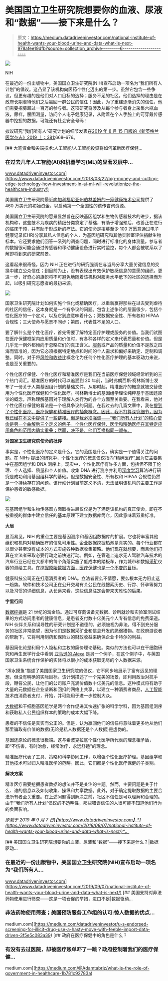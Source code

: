 # 美国国立卫生研究院想要你的血液、尿液和“数据”——接下来是什么？

> 原文：<https://medium.datadriveninvestor.com/national-institute-of-health-wants-your-blood-urine-and-data-what-is-next-978afee19dfb?source=collection_archive---------6----------------------->

![](img/847a59c61a81d8597e0aefc6e5605756.png)

NIH

在最近的一份出版物中，美国国立卫生研究院(NIH)宣布启动一项名为“我们所有人计划”的倡议。这凸显了该机构向医药个性化迈出的第一步。虽然它包含一些争议，但更有趣的是他们对人口目标的选择；服务不足的社区。他们选择的理由是在政府长期虐待他们之后赢回一群公民的信任！因此，为了重建逐渐消失的信任，他们需要招募超过一百万的参与者。这项研究将涉及从每个参与者身上采集六瓶血液，尿样，腰围测量，访问个人电子健康记录，从附着在个人手腕上的可穿戴传感器中挖掘的数据，可能还有社会安全号码！

拟议研究“我们所有人”研究计划的细节发表在[2019 年 8 月 15 日版的《新英格兰医学杂志》2019 上；381:](https://www.nejm.org/doi/full/10.1056/NEJMsr1809937)668–676。

[](https://www.datadriveninvestor.com/2018/03/22/big-money-and-cutting-edge-technology-how-investment-in-ai-ml-will-revolutionize-the-healthcare-industry/) [## 大笔资金和尖端技术:人工智能/人工智能投资将如何革新医疗保健…

### 在过去几年人工智能(AI)和机器学习(ML)的显著发展中…

www.datadriveninvestor.com](https://www.datadriveninvestor.com/2018/03/22/big-money-and-cutting-edge-technology-how-investment-in-ai-ml-will-revolutionize-the-healthcare-industry/) 

美国国立卫生研究院最近[向加利福尼亚州伯林盖姆的一家健康技术公司](https://www.nih.gov/news-events/news-releases/nih-funds-genetic-counseling-resource-ahead-million-person-sequencing-effort)提供了 460 万美元的初始资金，以启动第一个全国性的遗传咨询资源。

美国国立卫生研究院的愿景显然旨在反映基因组学和生物传感器技术的进步，据该机构称，这些技术为疾病的精细分类奠定了基础，有助于增强预后，改善正在进行的临床干预，并有助于形成新的疗法。它的使命是招募至少 100 万愿意通过电子健康记录(EHR)分享其私人信息的个人，为基因组研究和其他实验室评估捐献生物标本。它还要求他们回答一系列的调查问题，同时进行标准化的身体测量。参与者的数据很可能会通过传感器和移动健康设备进行实时监控，每个人都会被联系以了解即将到来的研究前景。

这看起来很奇怪，因为 NIH 正在进行的研究强调在与当局分享大量关键信息的交换中建立公众信任；到目前为止，没有表现出有效保护敏感信息的意愿的组织。更进一步，好奇心的旗帜将不可避免地随着该机构对服务水平低下的社区的选择而升起，以吸引研究志愿者的最初来源。

![](img/0f7185268ab75448d8b5dc9a9094f2c3.png)

国家卫生研究院计划如何实施个性化或精确医疗，以重新赢得那些在过去受到虐待的社区的信任，这本身就是一个有争议的问题。包含上述争论的层面很少，包括个性化医疗的一个定义，以及它到底意味着什么；双数据安全性、所有权和 HIPAA 合规性；三大使命与愿景不同步；第四，代表性不足的人口。

要了解什么是个性化医疗，首先需要了解特定医疗护理或服务的价值。当我们试图在医疗保健框架内应用质量和价值时，有各种各样的定义来代表质量和价值。但是几乎无一例外都倾向于忽略它们的真正含义。[服务](https://medium.com/@Adamtabriz/healthcare-personalized-care-and-us-how-are-we-doing-ba281230d327)或产品的质量和价值不是放之四海而皆准的，因为它必须根据特定地点和时间的个人需求和偏好来确定、定制和调整。同时，对于将[风险和收益比](https://medium.com/datadriveninvestor/personalized-healthcare-vs-population-health-application-of-risk-benefit-ratio-25022a497635)概念化为任何个性化医疗护理的基本驱动力来说，也是至关重要的。

个性化医疗保健、个性化医疗和精准医疗是我们在当前医疗保健领域经常听到的三个热门词汇。精准医疗的时代可以追溯到 20 年前，当时弗朗西斯·柯林斯博士发布了一份关于人类基因组计划的基础文件。从那时起，精准医疗的概念就被交替使用为个性化医疗保健和个性化医疗。柯林斯博士的基因组学理论纯粹基于基因还原论的概念，声称理解基因对于理解人类行为的各个方面至关重要。在我看来，他对个性化医疗保健的看法是一个极具争议的问题。在我过去的几篇文章中，我在[提到了个性化医疗、医疗保健和精准医疗的抽象概念。因此，我不打算深究细节，因为我已经在本文中提供了一些链接。但是我必须强调——“我们所有人计划”的核心使命是另一个曲解后三个定义的例子。个性化医疗保健、医学和精确医疗在其特定应用角色的范围内确实重叠；然而，决不是，他们互换指同一颁布。](https://medium.com/writers-guild/the-true-meaning-of-personalization-and-precision-personalized-healthcare-personalized-medicine-f5b68a26a042)

**对国家卫生研究院使命的批评**

事实是，个性化医疗的定义是什么，它的范围是什么，确实是一个值得关注的问题。在 NIHs 提出的研究中，个性化医疗的概念仅仅指向“精确医疗”,因为它主要集中在基因组学和 DNA 测序上。现实中，个性化医疗有许多方面，包括但不限于伦理、个人选择、质量和个人价值。收集 DNA 进行测序并利用[深度学习](https://www.datadriveninvestor.com/glossary/deep-learning/)算法进行研究是成功利用基因组科学的基础。但是数据安全性、所有权和 HIPAA 合规性仍然是一个持续存在的问题。该行动计划目前定义不清，无法证明该机构的主要工作是保护患者的敏感数据。

![](img/e1a76521237c0510e0a1d37725a62497.png)

在基因组学和生物传感器方面取得进展仅仅是为了满足该机构的真正使命，即在不被重视的群体中建立信任的基本原理下建立数据库筒仓，因此意味着双重标准。

**大局**

显而易见，NIH 的重点主要是基因测序和基因组数据库的扩展。它也将丰富其他组织和机构对精确医疗的信息可用性。企业数据挖掘热潮是真实的。每个行业都在以很少甚至没有成本的方式实施各种数据收集策略。他们现在就想要，而且他们打算在立法者采取必要行动之前快速行动。例如，在管道上追求无人驾驶汽车技术的汽车行业已经在大都市的每个角落实施了低成本的踏板车，作为城市和数据[采矿](https://www.datadriveninvestor.com/glossary/mining/)仪器的测绘工具。[在挖掘原始数据方面，医疗保健也是一个不变的目标](https://medium.com/datadriveninvestor/medicine-f-d-a-62d3121042cd)。

健康科技公司正在打磨消费者的 DNA。立法者要么不情愿，要么根本无力阻止这一趋势。软件和技术公司正在公开交易有关公民在线搜索历史、行踪、怀孕等努力以及习惯的详细信息，从长远来看，这些信息注定会带来灾难性的后果。

**字里行间**

[数据挖掘](https://www.datadriveninvestor.com/glossary/data-mining/)是 21 世纪的淘金热。通过可穿戴设备元数据、诊所就诊和实验室测试结果的方式访问患者的健康信息，是患者支付数十亿美元个人专有信息的免费渠道。NIH 伙伴关系和误导性的研究计划是不道德的，必须被视为非法。得不到充分服务的社区非常绝望，因为他们是数据采矿业和信息开发的脆弱猎物。在政府游说者的帮助下，它将利用制药和保险业的财政收益来确保企业卡特尔的利益。

基因简化论是利用个人隐私和主权的廉价理论基础。类似的方法也可以在干细胞研究和再生医学行业中看到 [亚马逊的 Alexa](https://medium.com/datadriveninvestor/trusting-technology-is-not-the-same-as-trusting-its-architects-has-alexa-earned-that-reliance-91129fa44303) 是另一个例子，在这个例子中，与英国国家卫生系统合作保护的实体将以很小的成本获取无尽的个人数据来源。

“浑水摸鱼”描述了美国国家卫生研究院的倡议，它不同步地展示了富有远见的理想，但没有明确的实际目标。该计划描述了一个完美的场景，即利用政治对抗手段，鞭笞公民，让他们的公司账户充满价值数十亿美元的信息。这种模式将有助于大量的元数据在企业垄断和回扣的网络上共享，以建立一种消费者商品，[人工智能](https://www.datadriveninvestor.com/glossary/artificial-intelligence/)技术由消费者支付，开始，并可能用于进一步控制大众。

[大数据](https://www.datadriveninvestor.com/glossary/big-data/)和干细胞基因组学是两个合作促进其快速扩张的科学学科，因为基因组测序和获取私人公民组织样本的策略的成本大幅下降。

患者的不信任是真实而公正的。但是，认为赢回他们的信任将意味着更多地从他们那里骗取有价值的数据(无论是私人数据还是个人数据)是虚伪的。

基因还原论的概念很极端。这与希波克拉底个性化医学所代表的理念相矛盾，即“不伤害，有时治愈，经常治疗，永远舒适”的理念。

精准医疗代表了工具、策略和科学协同工作，以增强个性化医疗护理。基因组学和其他技术可以归入精准医学的范畴。因此，它们都是个性化医疗保健的子类别。

**解决方案**

精准医疗需要挖掘患者数据的想法并不是关注的主题。然而，主要问题是关于什么、谁的信息以及如何收集、操纵和共享数据。此外，对于确定提取数据的主要合法所有者至关重要。在上述问题得到解决之前，社区不信任是可以理解和合理的。由于“我们所有人计划”倡议的不透明性，那些错误信任的人很可能不知道他们行为的负面影响。

*原载于 2019 年 9 月 7 日*[*【https://www.datadriveninvestor.com】*](https://www.datadriveninvestor.com/2019/09/07/national-institute-of-health-wants-your-blood-urine-and-data-what-is-next/)*。*

[](https://www.datadriveninvestor.com/2019/09/07/national-institute-of-health-wants-your-blood-urine-and-data-what-is-next/) [## 美国国立卫生研究院想要你的血液、尿液和“数据”——接下来是什么？|数据驱动…

### 在最近的一份出版物中，美国国立卫生研究院(NIH)宣布启动一项名为“我们所有人…

www.datadriveninvestor.com](https://www.datadriveninvestor.com/2019/09/07/national-institute-of-health-wants-your-blood-urine-and-data-what-is-next/) [](https://medium.com/datadriveninvestor/u-s-endorsed-screening-for-illicit-drug-use-a-hasty-move-with-feeble-import-data-driven-3f5e5c083a39) [## 美国支持对非法药物使用进行筛查——这是一项仓促的举措，进口不足|数据驱动…

### 非法药物使用筛查；美国预防服务工作组的认可:惊人数据的优点…

medium.com](https://medium.com/datadriveninvestor/u-s-endorsed-screening-for-illicit-drug-use-a-hasty-move-with-feeble-import-data-driven-3f5e5c083a39) [](https://medium.com/@Adamtabriz/what-is-the-role-of-government-in-healthcare-1b781c92783a) [## 政府在医疗保健中的角色是什么？

### 有没有去过医院，却被医疗账单吓了一跳？政府控制着我们的医疗保健…

medium.com](https://medium.com/@Adamtabriz/what-is-the-role-of-government-in-healthcare-1b781c92783a)